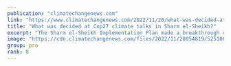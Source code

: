 ```yaml
---
publication: "climatechangenews.com"
link: "https://www.climatechangenews.com/2022/11/20/what-was-decided-at-cop27-climate-talks-in-sharm-el-sheikh/"
title: "What was decided at Cop27 climate talks in Sharm el-Sheikh?"
excerpt: "The Sharm el-Sheikh Implementation Plan made a breakthrough on support for climate victims, but avoided confronting the oil and gas sector"
image: "https://cdn.climatechangenews.com/files/2022/11/20054819/52510644272_3ba500384d_c-e1668923321888.jpg"
group: pro
rank: 8
---
```

